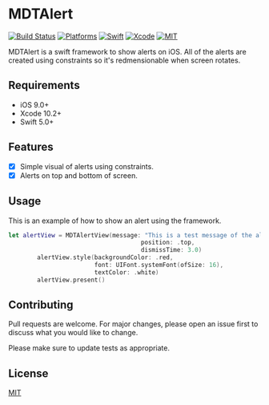 # MDTAlert
[![Build Status](https://travis-ci.org/cardoso19/MDTAlert.svg?branch=master)](https://travis-ci.org/cardoso19/MDTAlert) [![Platforms](https://img.shields.io/badge/platforms-iOS-lightgrey.svg)](https://github.com/cardoso19/MDTAlert) [![Swift](https://img.shields.io/badge/Swift-5.0-orange.svg)](https://swift.org) [![Xcode](https://img.shields.io/badge/Xcode-10.2.1-blue.svg)](https://developer.apple.com/xcode) [![MIT](https://img.shields.io/badge/License-MIT-red.svg)](https://opensource.org/licenses/MIT)

MDTAlert is a swift framework to show alerts on iOS. All of the alerts are created using constraints so it's redmensionable when screen rotates.

## Requirements

- iOS 9.0+
- Xcode 10.2+
- Swift 5.0+

## Features

- [x] Simple visual of alerts using constraints.
- [x] Alerts on top and bottom of screen.

## Usage

This is an example of how to show an alert using the framework.

```swift
let alertView = MDTAlertView(message: "This is a test message of the alert on the top of the screen",
                                     position: .top,
                                     dismissTime: 3.0)
        alertView.style(backgroundColor: .red,
                        font: UIFont.systemFont(ofSize: 16),
                        textColor: .white)
        alertView.present()
```

## Contributing
Pull requests are welcome. For major changes, please open an issue first to discuss what you would like to change.

Please make sure to update tests as appropriate.

## License
[MIT](https://choosealicense.com/licenses/mit/)

